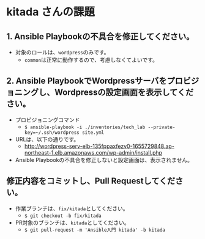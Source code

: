 kitada さんの課題
====

## 1. Ansible Playbookの不具合を修正してください。
- 対象のロールは、`wordpress`のみです。
	- `common`は正常に動作するので、考慮しなくてよいです。

## 2. Ansible PlaybookでWordpressサーバをプロビジョニングし、Wordpressの設定画面を表示してください。
- プロビジョニングコマンド
	- `$ ansible-playbook -i ./inventories/tech_lab --private-key=~/.ssh/wordpress site.yml`
- URLは、以下の通りです。
	- http://wordpress-serv-elb-135fppaxfezv0-1655729848.ap-northeast-1.elb.amazonaws.com/wp-admin/install.php
- Ansible Playbookの不具合を修正しないと設定画面は、表示されません。

## 修正内容をコミットし、Pull Requestしてください。
- 作業ブランチは、`fix/kitada`としてください。
	- `$ git checkout -b fix/kitada`
- PR対象のブランチは、`kitada`としてください。
	- `$ git pull-request -m 'Ansible入門 kitada' -b kitada`
